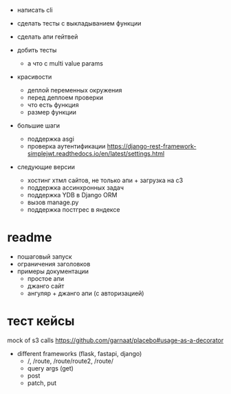 - написать cli
- сделать тесты с выкладыванием функции
- сделать апи гейтвей

- добить тесты
    - а что с multi value params

- красивости
    - деплой переменных окружения
    - перед деплоем проверки
    - что есть функция
    - размер функции

- большие шаги
    - поддержка asgi
    - проверка аутентификации https://django-rest-framework-simplejwt.readthedocs.io/en/latest/settings.html
- следующие версии
    - хостинг хтмл сайтов, не только апи + загрузка на с3
    - поддержка ассинхронных задач
    - поддержка YDB в Django ORM
    - вызов manage.py
    - поддержка постгрес в яндексе
  
# readme
  - пошаговый запуск
  - ограничения заголовков
  - примеры документации
    - простое апи
    - джанго сайт
    - ангуляр + джанго апи (с авторизацией)

# тест кейсы

mock of s3 calls https://github.com/garnaat/placebo#usage-as-a-decorator

- different frameworks (flask, fastapi, django)
    - /, /route, /route/route2, /route/<param>
    - query args (get)
    - post
    - patch, put

